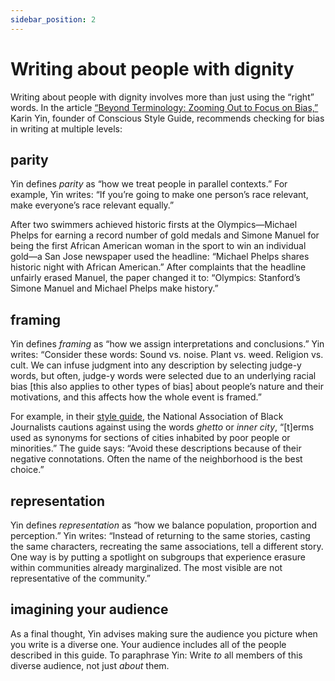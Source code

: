```yaml
---
sidebar_position: 2
---
```


# Writing about people with dignity

Writing about people with dignity involves more than just using the “right” words. In the article [“Beyond Terminology: Zooming Out to Focus on Bias,”](https://consciousstyleguide.com/beyond-terminology-zooming-focus-bias/) Karin Yin, founder of Conscious Style Guide, recommends checking for bias in writing at multiple levels:


## parity

Yin defines *parity* as “how we treat people in parallel contexts.” For example, Yin writes: “If you’re going to make one person’s race relevant, make everyone’s race relevant equally.”
 
After two swimmers achieved historic firsts at the Olympics&mdash;Michael Phelps for earning a record number of gold medals and Simone Manuel for being the first African American woman in the sport to win an individual gold&mdash;a San Jose newspaper used the headline: “Michael Phelps shares historic night with African American.” After complaints that the headline unfairly erased Manuel, the paper changed it to: “Olympics: Stanford’s Simone Manuel and Michael Phelps make history.”


## framing

Yin defines *framing* as “how we assign interpretations and conclusions.” Yin writes: “Consider these words: Sound vs. noise. Plant vs. weed. Religion vs. cult. We can infuse judgment into any description by selecting judge-y words, but often, judge-y words were selected due to an underlying racial bias [this also applies to other types of bias] about people’s nature and their motivations, and this affects how the whole event is framed.”

For example, in their [style guide](https://www.nabj.org/page/styleguide), the National Association of Black Journalists cautions against using the words *ghetto* or *inner city*, “[t]erms used as synonyms for sections of cities inhabited by poor people or minorities.” The guide says: “Avoid these descriptions because of their negative connotations. Often the name of the neighborhood is the best choice.”


## representation

Yin defines *representation* as “how we balance population, proportion and perception.” Yin writes: “Instead of returning to the same stories, casting the same characters, recreating the same associations, tell a different story. One way is by putting a spotlight on subgroups that experience erasure within communities already marginalized. The most visible are not representative of the community.”


## imagining your audience

As a final thought, Yin advises making sure the audience you picture when you write is a diverse one. Your audience includes all of the people described in this guide. To paraphrase Yin: Write *to* all members of this diverse audience, not just *about* them.



